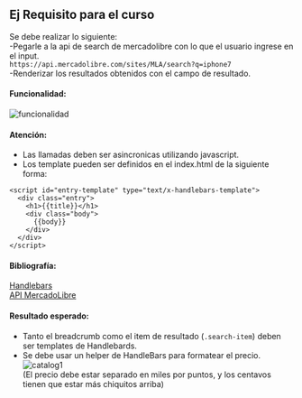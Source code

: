 ## Ej Requisito para el curso
Se debe realizar lo siguiente:  
-Pegarle a la api de search de mercadolibre con lo que el usuario ingrese en el input.  
`https://api.mercadolibre.com/sites/MLA/search?q=iphone7`  
-Renderizar los resultados obtenidos con el campo de resultado.  

#### Funcionalidad: 
![funcionalidad](http://g.recordit.co/643HOyHklQ.gif)

#### Atención: 
- Las llamadas deben ser asincronicas utilizando javascript.  
- Los template pueden ser definidos en el index.html de la siguiente forma:  
```
<script id="entry-template" type="text/x-handlebars-template">
  <div class="entry">
    <h1>{{title}}</h1>
    <div class="body">
      {{body}}
    </div>
  </div>
</script>
```

#### Bibliografía:
[Handlebars](http://handlebarsjs.com)  
[API MercadoLibre](http://developers.mercadolibre.com/es/items-y-busquedas/)  

#### Resultado esperado:
- Tanto el breadcrumb como el item de resultado (`.search-item`) deben ser templates de Handlebards.  
- Se debe usar un helper de HandleBars para formatear el precio.  
![catalog1](https://image.prntscr.com/image/rlMakPCrQzqOJCN1O-s6pA.png)  
(El precio debe estar separado en miles por puntos, y los centavos tienen que estar más chiquitos arriba)  
